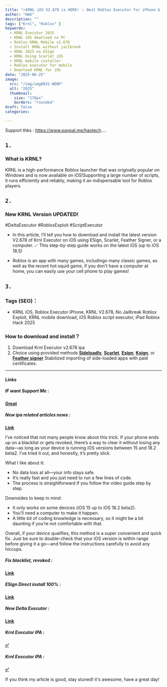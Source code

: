 ```yaml
---
title: "🔥KRNL iOS V2.678 is HERE! 💥 Best Roblox Executor for iPhone & iPad (No Jailbreak!)"
author: "HAO"
description: ""
tags: ["Krnl", "Roblox" ]
keywords:
  - KRNL Executor 2025
  - KRNL iOS download no PC
  - Roblox KRNL Mobile v2.678
  - Install KRNL without jailbreak
  - KRNL 2025 no ESign
  - KRNL Using Scarlet iOS
  - KRNL mobile installer
  - Roblox executor for mobile
  - Download KRNL for iOS
date: "2025-06-25"
image:
  src: "/img/img0032.WEBP"
  alt: "2025"
  thumbnail:
    size: "170px"
    borders: "rounded"
draft: false
categories:

---
```


Support thks : https://www.paypal.me/haotech....
<!--more-->

## **<font style="background:  ">`1.`</font>**
### **What is KRNL?**

KRNL is a high-performance Roblox launcher that was originally popular on Windows and is now available on iOS!Supporting a large number of scripts, it runs efficiently and reliably, making it an indispensable tool for Roblox players.

## **<font style="background:  ">`2.`</font>**
### **New KRNL Version UPDATED!**

#DeltaExecutor #RobloxExploit #ScriptExecutor  
- In this article, I’ll tell you how to download and install the latest version V2.678 of Krnl Executor on iOS using ESign, Scarlet, Feather Signer, or a computer. ✅ This step-by-step guide works on the latest iOS (up to iOS 18.5)

- Roblox is an app with many games, includingo many classic games, as well as the recent hot squid game, if you don't have a computer at home, you can easily use your cell phone to play games!

## **<font style="background:  ">`3.`</font>**
### **Tags (SEO)：**

- KRNL iOS, Roblox Executor iPhone, KRNL V2.678, No Jailbreak Roblox Exploit, KRNL mobile download, iOS Roblox script executor, iPad Roblox Hack 2025

### **How to download and install？**

1. Download Krnl Executor v2.678 ipa
2. Choice using provided methods **[Sideloadly](https://sideloadly.io/)**, **[Scarlet](https://haee.dpdns.org/post/scarlet-fix-250424/)**, **[Esign](https://haee.dpdns.org/post/esign-250530/)**, **[Ksign](https://haee.dpdns.org/post/ksign_250524/)**, or **[Feather signer](https://haee.dpdns.org/post/feather250309/)** Stabilized importing of side-loaded apps with paid certificates.

---

#### **Links**

##### **<font style="background: "> IF want Support Me :</font>** 
**[Great](https://www.paypal.me/haotech)**

##### **<font style="background: "> New ipa related articles news : </font>** 
**[Link](https://www.patreon.com/hao8?utm_medium=unknown&utm_source=join_link&utm_campaign=creatorshare_creator&utm_content=copyLink)**

I’ve noticed that not many people know about this trick. If your phone ends up on a blacklist or gets revoked, there’s a way to clear it without losing any data—as long as your device is running iOS versions between 15 and 18.2 beta2. I’ve tried it out, and honestly, it’s pretty slick.

What I like about it:

- No data loss at all—your info stays safe.
- It’s really fast and you just need to run a few lines of code.
- The process is straightforward if you follow the video guide step by step.

Downsides to keep in mind:

- It only works on some devices (iOS 15 up to iOS 18.2 beta2).
- You’ll need a computer to make it happen.
- A little bit of coding knowledge is necessary, so it might be a bit daunting if you’re not comfortable with that.

Overall, if your device qualifies, this method is a super convenient and quick fix. Just be sure to double-check that your iOS version is within range before giving it a go—and follow the instructions carefully to avoid any hiccups.

##### **<font style="background:  "> Fix blacklist, revoked :</font>** 
**[Link](https://haee.dpdns.org/post/fixverify-250318/)**

##### **<font style="background:  "> ESign Direct install 100% :</font>** 
**[Link](https://haee.dpdns.org/post/esign250625/)**

##### **<font style="background:  "> New Delta Executor :</font>** 
**[Link](https://haee.dpdns.org/post/roblox250623/)**

##### **<font style="background:  "> Krnl Executor IPA :</font>** 
**[✅](https://www.mediafire.com/file/hpxjyy1jrc3xhug/KrnlScriptHubV3Spoofed%257BV2.678.750%257D.ipa/file)**

##### **<font style="background:  "> Krnl Executor IPA :</font>** 
**[✅](https://youtube.com/shorts/ELq9RvvHrfk?feature=share)**

If you think my article is good, stay stuned! it's awesome, have a great day!